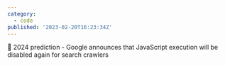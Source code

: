 ```yaml
---
category:
  - code
published: '2023-02-20T16:23:34Z'
---
```


🎯 2024 prediction - Google announces that JavaScript execution will be disabled again for search crawlers